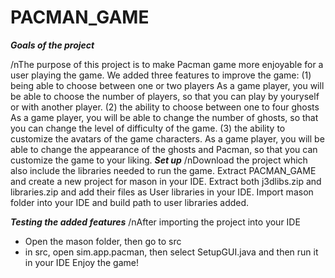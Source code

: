 # PACMAN_GAME
***Goals of the project***

 /nThe purpose of this project is to make Pacman game more enjoyable for a user playing the game. We added three features to improve the game: 
 (1) being able to choose between one or two players
 As a game player, you will be able to choose the number of players, so that you can play by youryself or with another player.
 (2) the ability to choose between one to four ghosts
 As a game player, you will be able to change the number of ghosts, so that you can change the level of difficulty of the game.
 (3) the ability to customize the avatars of the game characters.
 As a game player, you will be able to change the appearance of the ghosts and Pacman, so that you can customize the game to your liking.
 ***Set up***
 /nDownload the project which also include the libraries needed to run the game. Extract PACMAN_GAME and create a new project for mason in your IDE. Extract both j3dlibs.zip and libraries.zip and add their files as User libraries in your IDE. Import mason folder into your IDE and build path to user libraries added.  

***Testing the added features***
/nAfter importing the project into your IDE
- Open the mason folder, then go to src
- in src, open sim.app.pacman, then select SetupGUI.java and then run it in your IDE
Enjoy the game!
